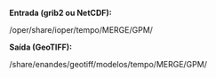 **Entrada (grib2 ou NetCDF):**

/oper/share/ioper/tempo/MERGE/GPM/

**Saída (GeoTIFF):**

/share/enandes/geotiff/modelos/tempo/MERGE/GPM/


